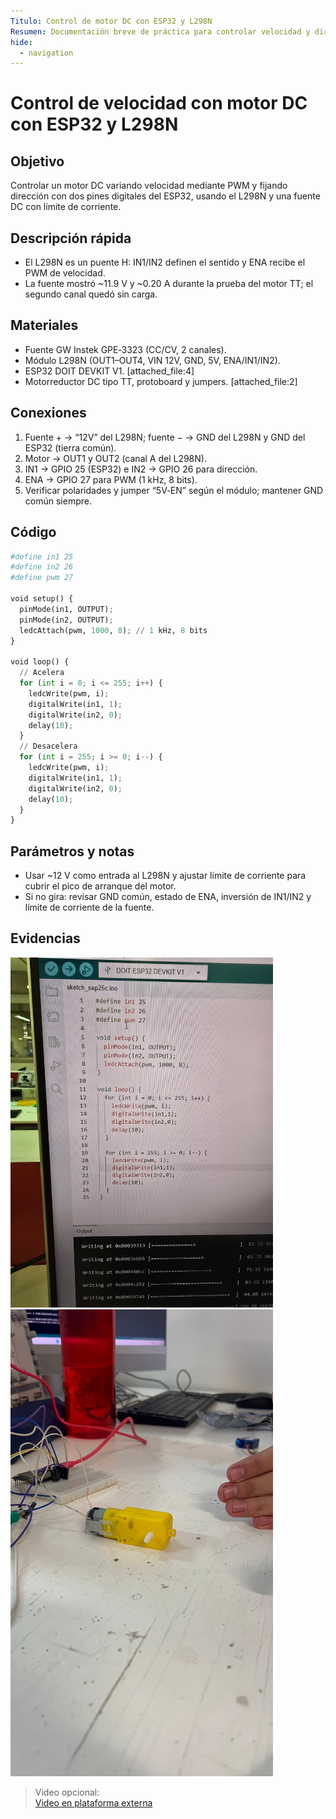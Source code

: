 ```yaml
---
Titulo: Control de motor DC con ESP32 y L298N
Resumen: Documentación breve de práctica para controlar velocidad y dirección de un motor DC con ESP32, L298N y fuente DC de laboratorio.
hide:
  - navigation
---
```


# Control de velocidad con motor DC con ESP32 y L298N

## Objetivo
Controlar un motor DC variando velocidad mediante PWM y fijando dirección con dos pines digitales del ESP32, usando el L298N y una fuente DC con límite de corriente. 

## Descripción rápida
- El L298N es un puente H: IN1/IN2 definen el sentido y ENA recibe el PWM de velocidad. 
- La fuente mostró ~11.9 V y ~0.20 A durante la prueba del motor TT; el segundo canal quedó sin carga. 

## Materiales
- Fuente GW Instek GPE‑3323 (CC/CV, 2 canales).
- Módulo L298N (OUT1–OUT4, VIN 12V, GND, 5V, ENA/IN1/IN2). 
- ESP32 DOIT DEVKIT V1. [attached_file:4]  
- Motorreductor DC tipo TT, protoboard y jumpers. [attached_file:2]

## Conexiones
1. Fuente + → “12V” del L298N; fuente − → GND del L298N y GND del ESP32 (tierra común). 
2. Motor → OUT1 y OUT2 (canal A del L298N). 
3. IN1 → GPIO 25 (ESP32) e IN2 → GPIO 26 para dirección. 
4. ENA → GPIO 27 para PWM (1 kHz, 8 bits).  
5. Verificar polaridades y jumper “5V‑EN” según el módulo; mantener GND común siempre.

## Código 

```python
#define in1 25
#define in2 26
#define pwm 27

void setup() {
  pinMode(in1, OUTPUT);
  pinMode(in2, OUTPUT);
  ledcAttach(pwm, 1000, 8); // 1 kHz, 8 bits
}

void loop() {
  // Acelera
  for (int i = 0; i <= 255; i++) {
    ledcWrite(pwm, i);
    digitalWrite(in1, 1);
    digitalWrite(in2, 0);
    delay(10);
  }
  // Desacelera
  for (int i = 255; i >= 0; i--) {
    ledcWrite(pwm, i);
    digitalWrite(in1, 1);
    digitalWrite(in2, 0);
    delay(10);
  }
}
```

## Parámetros y notas
- Usar ~12 V como entrada al L298N y ajustar límite de corriente para cubrir el pico de arranque del motor.  
- Si no gira: revisar GND común, estado de ENA, inversión de IN1/IN2 y límite de corriente de la fuente. 

## Evidencias
<img src="../recursos/imgs/Segundo/Actividad 6.jpg" alt="Codigo" width="420"> 

<img src="../recursos/imgs/Segundo/Circuito 6.jpg" alt="Montaje ESP32 + L298N + motor TT" width="420"> 

> Video opcional:  
> [Video en plataforma externa](https://tu-enlace-de-video.com) 
